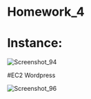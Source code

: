 # Homework_4
# Instance:

![Screenshot_94](https://user-images.githubusercontent.com/70713060/139960626-9d31fe11-0b45-49a0-8a3e-12d54a2577f6.png)

#EC2 Wordpress

![Screenshot_96](https://user-images.githubusercontent.com/70713060/139960694-212a15a4-5ba1-4444-b521-b0d70527ccd4.png)
